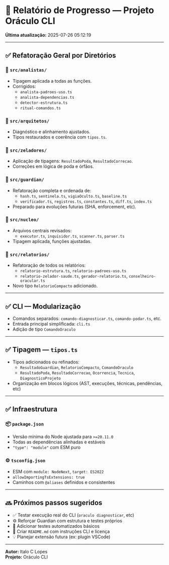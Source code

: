 # 📘 Relatório de Progresso — Projeto Oráculo CLI

**Última atualização:** 2025-07-26 05:12:19

---

## ✅ Refatoração Geral por Diretórios

### 📁 `src/analistas/`
- Tipagem aplicada a todas as funções.
- Corrigidos:
  - `analista-padroes-uso.ts`
  - `analista-dependencias.ts`
  - `detector-estrutura.ts`
  - `ritual-comandos.ts`

### 📁 `src/arquitetos/`
- Diagnóstico e alinhamento ajustados.
- Tipos restaurados e coerência com `tipos.ts`.

### 📁 `src/zeladores/`
- Aplicação de tipagens: `ResultadoPoda`, `ResultadoCorrecao`.
- Correções em lógica de poda e órfãos.

### 📁 `src/guardian/`
- Refatoração completa e ordenada de:
  - `hash.ts`, `sentinela.ts`, `vigiaOculto.ts`, `baseline.ts`
  - `verificador.ts`, `registros.ts`, `constantes.ts`, `diff.ts`, `index.ts`
- Preparado para evoluções futuras (SHA, enforcement, etc).

### 📁 `src/nucleo/`
- Arquivos centrais revisados:
  - `executor.ts`, `inquisidor.ts`, `scanner.ts`, `parser.ts`
- Tipagem aplicada, funções ajustadas.

### 📁 `src/relatorios/`
- Refatoração de todos os relatórios:
  - `relatorio-estrutura.ts`, `relatorio-padroes-uso.ts`
  - `relatorio-zelador-saude.ts`, `gerador-relatorio.ts`, `conselheiro-oracular.ts`
- Novo tipo `RelatorioCompacto` adicionado.

---

## ✅ CLI — Modularização

- Comandos separados: `comando-diagnosticar.ts`, `comando-podar.ts`, etc.
- Entrada principal simplificada: `cli.ts`
- Adição de tipo `ComandoOraculo`

---

## ✅ Tipagem — `tipos.ts`

- Tipos adicionados ou refinados:
  - `ResultadoGuardian`, `RelatorioCompacto`, `ComandoOraculo`
  - `ResultadoPoda`, `ResultadoCorrecao`, `Ocorrencia`, `Tecnica`, `DiagnosticoProjeto`
- Organização em blocos lógicos (AST, execuções, técnicas, pendências, etc)

---

## ✅ Infraestrutura

### 📦 `package.json`
- Versão mínima do Node ajustada para `>=20.11.0`
- Todas as dependências alinhadas e estáveis
- `"type": "module"` com ESM puro

### ⚙️ `tsconfig.json`
- ESM com `module: NodeNext`, `target: ES2022`
- `allowImportingTsExtensions: true`
- Caminhos com `@aliases` definidos e consistentes

---

## 🔜 Próximos passos sugeridos

- ✅ Testar execução real do CLI (`oraculo diagnosticar`, etc)
- ⚙️ Reforçar Guardian com estrutura e testes próprios
- 🧪 Adicionar testes automatizados básicos
- 🧾 Criar `README.md` com instruções CLI e licença
- 💡 Planejar extensão futura (ex: plugin VSCode)

---

**Autor:** Italo C Lopes  
**Projeto:** Oráculo CLI
